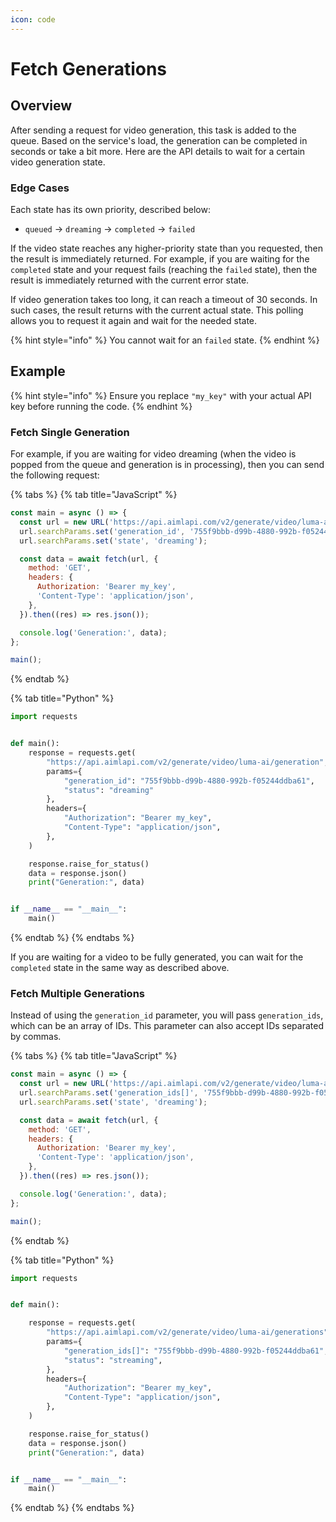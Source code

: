```yaml
---
icon: code
---
```


# Fetch Generations

## Overview

After sending a request for video generation, this task is added to the queue. Based on the service's load, the generation can be completed in seconds or take a bit more. Here are the API details to wait for a certain video generation state.

### Edge Cases

Each state has its own priority, described below:

* `queued` -> `dreaming` -> `completed` -> `failed`

If the video state reaches any higher-priority state than you requested, then the result is immediately returned. For example, if you are waiting for the `completed` state and your request fails (reaching the `failed` state), then the result is immediately returned with the current error state.

If video generation takes too long, it can reach a timeout of 30 seconds. In such cases, the result returns with the current actual state. This polling allows you to request it again and wait for the needed state.

{% hint style="info" %}
You cannot wait for an `failed` state.
{% endhint %}

## Example

{% hint style="info" %}
Ensure you replace `"my_key"` with your actual API key before running the code.
{% endhint %}

### Fetch Single Generation

For example, if you are waiting for video dreaming (when the video is popped from the queue and generation is in processing), then you can send the following request:

{% tabs %}
{% tab title="JavaScript" %}
```javascript
const main = async () => {
  const url = new URL('https://api.aimlapi.com/v2/generate/video/luma-ai/generation');
  url.searchParams.set('generation_id', '755f9bbb-d99b-4880-992b-f05244ddba61');
  url.searchParams.set('state', 'dreaming');

  const data = await fetch(url, {
    method: 'GET',
    headers: {
      Authorization: 'Bearer my_key',
      'Content-Type': 'application/json',
    },
  }).then((res) => res.json());

  console.log('Generation:', data);
};

main();

```
{% endtab %}

{% tab title="Python" %}
```python
import requests


def main():
    response = requests.get(
        "https://api.aimlapi.com/v2/generate/video/luma-ai/generation",
        params={
            "generation_id": "755f9bbb-d99b-4880-992b-f05244ddba61",
            "status": "dreaming"
        },
        headers={
            "Authorization": "Bearer my_key",
            "Content-Type": "application/json",
        },
    )

    response.raise_for_status()
    data = response.json()
    print("Generation:", data)


if __name__ == "__main__":
    main()
```
{% endtab %}
{% endtabs %}

If you are waiting for a video to be fully generated, you can wait for the `completed` state in the same way as described above.

### Fetch Multiple Generations

Instead of using the `generation_id` parameter, you will pass `generation_ids`, which can be an array of IDs. This parameter can also accept IDs separated by commas.

{% tabs %}
{% tab title="JavaScript" %}
```javascript
const main = async () => {
  const url = new URL('https://api.aimlapi.com/v2/generate/video/luma-ai/generations');
  url.searchParams.set('generation_ids[]', '755f9bbb-d99b-4880-992b-f05244ddba61');
  url.searchParams.set('state', 'dreaming');

  const data = await fetch(url, {
    method: 'GET',
    headers: {
      Authorization: 'Bearer my_key',
      'Content-Type': 'application/json',
    },
  }).then((res) => res.json());

  console.log('Generation:', data);
};

main();

```
{% endtab %}

{% tab title="Python" %}
```python
import requests


def main():

    response = requests.get(
        "https://api.aimlapi.com/v2/generate/video/luma-ai/generations",
        params={
            "generation_ids[]": "755f9bbb-d99b-4880-992b-f05244ddba61",
            "status": "streaming",
        },
        headers={
            "Authorization": "Bearer my_key",
            "Content-Type": "application/json",
        },
    )

    response.raise_for_status()
    data = response.json()
    print("Generation:", data)


if __name__ == "__main__":
    main()

```
{% endtab %}
{% endtabs %}

